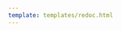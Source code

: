 ```yaml
---
template: templates/redoc.html
---
```


<redoc spec-url="{{base_path}}/apis/restapis/export-admin-info.yaml" scroll-y-offset="{{redocly.scroll_y_offset}}"></redoc>
